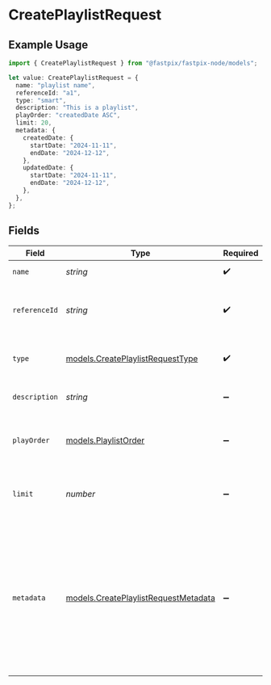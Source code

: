 # CreatePlaylistRequest

## Example Usage

```typescript
import { CreatePlaylistRequest } from "@fastpix/fastpix-node/models";

let value: CreatePlaylistRequest = {
  name: "playlist name",
  referenceId: "a1",
  type: "smart",
  description: "This is a playlist",
  playOrder: "createdDate ASC",
  limit: 20,
  metadata: {
    createdDate: {
      startDate: "2024-11-11",
      endDate: "2024-12-12",
    },
    updatedDate: {
      startDate: "2024-11-11",
      endDate: "2024-12-12",
    },
  },
};
```

## Fields

| Field                                                                                                                                            | Type                                                                                                                                             | Required                                                                                                                                         | Description                                                                                                                                      |
| ------------------------------------------------------------------------------------------------------------------------------------------------ | ------------------------------------------------------------------------------------------------------------------------------------------------ | ------------------------------------------------------------------------------------------------------------------------------------------------ | ------------------------------------------------------------------------------------------------------------------------------------------------ |
| `name`                                                                                                                                           | *string*                                                                                                                                         | :heavy_check_mark:                                                                                                                               | Name of the playlist.                                                                                                                            |
| `referenceId`                                                                                                                                    | *string*                                                                                                                                         | :heavy_check_mark:                                                                                                                               | Unique string value assigned by user to the playlist.                                                                                            |
| `type`                                                                                                                                           | [models.CreatePlaylistRequestType](../models/createplaylistrequesttype.md)                                                                       | :heavy_check_mark:                                                                                                                               | For a smart playlist metadata is required.                                                                                                       |
| `description`                                                                                                                                    | *string*                                                                                                                                         | :heavy_minus_sign:                                                                                                                               | Description for a playlist (Optional).                                                                                                           |
| `playOrder`                                                                                                                                      | [models.PlaylistOrder](../models/playlistorder.md)                                                                                               | :heavy_minus_sign:                                                                                                                               | Determines the insertion order of media into playlist.                                                                                           |
| `limit`                                                                                                                                          | *number*                                                                                                                                         | :heavy_minus_sign:                                                                                                                               | Optional parameter to limit no. of media in a playlist.                                                                                          |
| `metadata`                                                                                                                                       | [models.CreatePlaylistRequestMetadata](../models/createplaylistrequestmetadata.md)                                                               | :heavy_minus_sign:                                                                                                                               | Required when playlist type is smart - media created between startDate and endDate of createdDate will be add, similarily updatedDate (Optional) |
